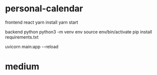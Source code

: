 # personal-calendar

frontend
react
yarn install
yarn start

backend
python
python3 -m venv env
source env/bin/activate
pip install requirements.txt

uvicorn main:app --reload
# medium
